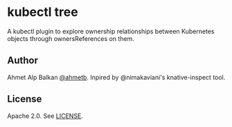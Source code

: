 # kubectl tree

A kubectl plugin to explore ownership relationships between Kubernetes objects
through ownersReferences on them.

## Author

Ahmet Alp Balkan [@ahmetb](https://twitter.com/ahmetb). Inpired by
@nimakaviani's knative-inspect tool.

## License

Apache 2.0. See [LICENSE](./LICENSE).

